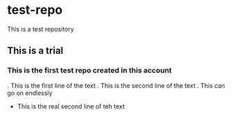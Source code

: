 # test-repo
This is a test repository
## This is a trial
### This is the first test repo created in this account
. This is the first line of the text
. This is the second line of the text
. This can go on endlessly
* This is the real second line of teh text
